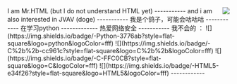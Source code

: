 <img align="right" src="https://github-readme-stats.vercel.app/api?username=Lyscf&show_icons=true&icon_color=39c5bb&text_color=24292e&bg_color=ffffff&title_color=39c5bb&hide_title=false" />
I am Mr.HTML (but I do not understand HTML yet)
-----------
and i am also interested in JVAV (doge)
-----------
我是个鸽子，可能会咕咕咕
------------
在学习python
-------------
热爱网络安全
-----------
我不会的 ：
![](https://img.shields.io/badge/-Python-3776ab?style=flat-square&logo=python&logoColor=fff) ![](https://img.shields.io/badge/-C%2b%2b-cc961c?style=flat-square&logo=C%2b%2b&logoColor=fff) ![](https://img.shields.io/badge/-C-FFC0CB?style=flat-square&logo=C&logoColor=fff) ![](https://img.shields.io/badge/-HTML5-e34f26?style=flat-square&logo=HTML5&logoColor=fff) 
------------



